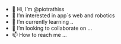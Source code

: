 - 👋 Hi, I’m @piotrathiss
- 👀 I’m interested in app`s web and robotics
- 🌱 I’m currently learning ..
- 💞️ I’m looking to collaborate on ...
- 📫 How to reach me ...

<!---
piotrathiss/piotrathiss is a ✨ special ✨ repository because its `README.md` (this file) appears on your GitHub profile.
You can click the Preview link to take a look at your changes.
--->
